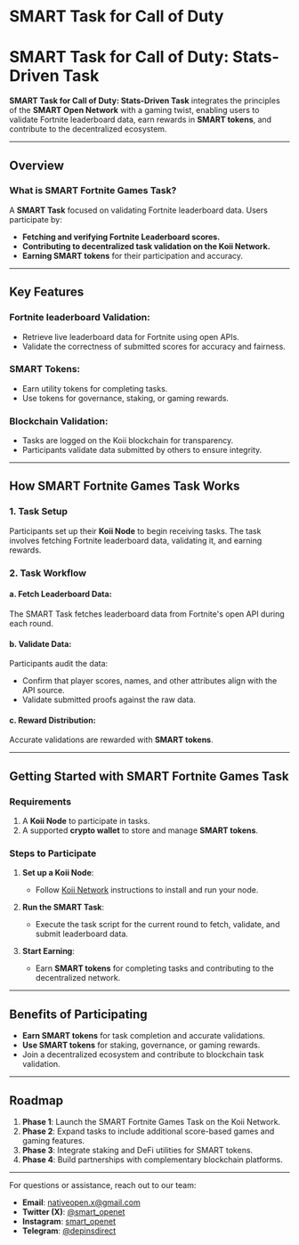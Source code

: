 # SMART Task for Call of Duty

# SMART Task for Call of Duty: Stats-Driven Task

**SMART Task for Call of Duty: Stats-Driven Task** integrates the principles of the **SMART Open Network** with a gaming twist, enabling users to validate Fortnite leaderboard data, earn rewards in **SMART tokens**, and contribute to the decentralized ecosystem.

---

## Overview

### What is SMART Fortnite Games Task?

A **SMART Task** focused on validating Fortnite leaderboard data. Users participate by:

- **Fetching and verifying Fortnite Leaderboard scores.**
- **Contributing to decentralized task validation on the Koii Network.**
- **Earning SMART tokens** for their participation and accuracy.

---

## Key Features

### Fortnite leaderboard Validation:
- Retrieve live leaderboard data for Fortnite using open APIs.
- Validate the correctness of submitted scores for accuracy and fairness.

### SMART Tokens:
- Earn utility tokens for completing tasks.
- Use tokens for governance, staking, or gaming rewards.

### Blockchain Validation:
- Tasks are logged on the Koii blockchain for transparency.
- Participants validate data submitted by others to ensure integrity.

---

## How SMART Fortnite Games Task Works

### 1. Task Setup
Participants set up their **Koii Node** to begin receiving tasks. The task involves fetching Fortnite leaderboard data, validating it, and earning rewards.

### 2. Task Workflow

#### a. Fetch Leaderboard Data:
The SMART Task fetches leaderboard data from Fortnite's open API during each round.

#### b. Validate Data:
Participants audit the data:
- Confirm that player scores, names, and other attributes align with the API source.
- Validate submitted proofs against the raw data.

#### c. Reward Distribution:
Accurate validations are rewarded with **SMART tokens**.

---

## Getting Started with SMART Fortnite Games Task

### Requirements
1. A **Koii Node** to participate in tasks.
2. A supported **crypto wallet** to store and manage **SMART tokens**.

### Steps to Participate

1. **Set up a Koii Node**:
   - Follow [Koii Network](https://koii.network/) instructions to install and run your node.

2. **Run the SMART Task**:
   - Execute the task script for the current round to fetch, validate, and submit leaderboard data.

3. **Start Earning**:
   - Earn **SMART tokens** for completing tasks and contributing to the decentralized network.

---

## Benefits of Participating

- **Earn SMART tokens** for task completion and accurate validations.
- **Use SMART tokens** for staking, governance, or gaming rewards.
- Join a decentralized ecosystem and contribute to blockchain task validation.

---

## Roadmap

1. **Phase 1**: Launch the SMART Fortnite Games Task on the Koii Network.
2. **Phase 2**: Expand tasks to include additional score-based games and gaming features.
3. **Phase 3**: Integrate staking and DeFi utilities for SMART tokens.
4. **Phase 4**: Build partnerships with complementary blockchain platforms.

---

For questions or assistance, reach out to our team:

- **Email**: nativeopen.x@gmail.com
- **Twitter (X)**: [@smart_openet](https://twitter.com/smart_openet)
- **Instagram**: [smart_openet](https://www.instagram.com/smart_openet)
- **Telegram**: [@depinsdirect](https://t.me/depinsdirect)
